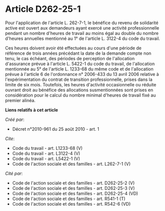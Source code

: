 # Article D262-25-1

Pour l'application de l'article L. 262-7-1, le bénéfice du revenu de solidarité active est ouvert aux demandeurs ayant exercé
une activité professionnelle pendant un nombre d'heures de travail au moins égal au double du nombre d'heures annuelles
mentionné au 1° de l'article L. 3122-4 du code du travail. 

Ces heures doivent avoir été effectuées au cours d'une période de référence de trois années précédant la date de la demande
compte non tenu, le cas échéant, des périodes de perception de l'allocation d'assurance prévue à l'article L. 5422-1 du code
du travail, de l'allocation mentionnée au 5° de l'article L. 1233-68 du même code et de l'allocation prévue à l'article 6 de
l'ordonnance n° 2006-433 du 13 avril 2006 relative à l'expérimentation du contrat de transition professionnelle, prises dans
la limite de six mois. Toutefois, les heures d'activité occasionnelle ou réduite ouvrant droit au bénéfice des allocations
susmentionnées sont prises en considération pour le calcul du nombre minimal d'heures de travail fixé au premier alinéa.

**Liens relatifs à cet article**

_Créé par_:

  - Décret n°2010-961 du 25 août 2010 - art. 1

_Cite_:

  - Code du travail - art. L1233-68 (V)
  - Code du travail - art. L3122-4 (V)
  - Code du travail - art. L5422-1 (V)
  - Code de l'action sociale et des familles - art. L262-7-1 (V)

_Cité par_:

  - Code de l'action sociale et des familles - art. D262-25-2 (V)
  - Code de l'action sociale et des familles - art. D262-25-3 (V)
  - Code de l'action sociale et des familles - art. D262-25-4 (VD)
  - Code de l'action sociale et des familles - art. R541-1 (T)
  - Code de l'action sociale et des familles - art. R542-6 (VD)

